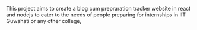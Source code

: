 This project aims to create a blog cum prepraration tracker website in react and nodejs to cater to the needs 
of people preparing for internships in IIT Guwahati or any other college, 
